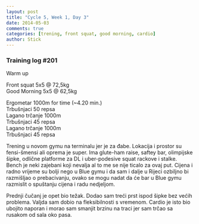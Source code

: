 ```yaml
---
layout: post
title: "Cycle 5, Week 1, Day 3"
date: 2014-05-03
comments: true
categories: [trening, front squat, good morning, cardio]
author: Stick
---
```


### Training log #201

Warm up

Front squat 5x5 @ 72,5kg   
Good Morning 5x5 @ 62,5kg  

Ergometar 1000m for time (~4.20 min.)   
Trbušnjaci 50 repsa  
Lagano trčanje 1000m   
Trbušnjaci 45 repsa  
Lagano trčanje 1000m  
Trbušnjaci 45 repsa  

Trening u novom gymu na terminalu jer je za đabe. Lokacija i prostor su fensi-šmensi ali oprema je super. Ima glute-ham raise, saftey bar, olimpijske šipke, odlične platforme za DL i uber-podesive squat rackove i stalke. Bench je neki zajebani koji nevalja al to me se nije ticalo za ovaj put. Cijena i radno vrijeme su bolji nego u Blue gymu i da sam i dalje u Rijeci ozbiljno bi razmišljao o prebacivanju, ovako se mogu nadat da će bar u Blue gymu razmislit o spuštanju cijena i radu nedjeljom.

Prednji čučanj je opet bio težak. Dodao sam treći prst ispod šipke bez većih problema. Valjda sam dobio na fleksibilnosti s vremenom. Cardio je isto bio ubojito naporan i morao sam smanjit brzinu na traci jer sam trčao sa rusakom od sala oko pasa.